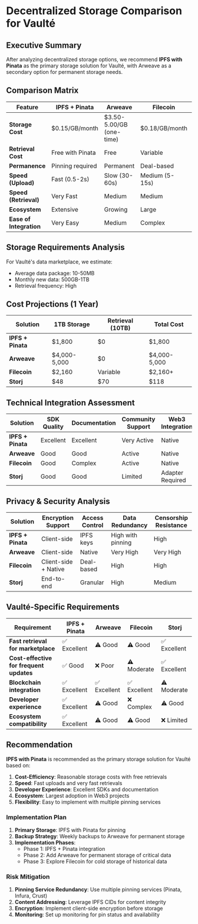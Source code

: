 # Decentralized Storage Comparison for Vaulté

## Executive Summary

After analyzing decentralized storage options, we recommend **IPFS with Pinata** as the primary storage solution for Vaulté, with Arweave as a secondary option for permanent storage needs.

## Comparison Matrix

| Feature | IPFS + Pinata | Arweave | Filecoin | Storj |
|---------|--------------|---------|----------|-------|
| **Storage Cost** | $0.15/GB/month | $3.50-5.00/GB (one-time) | $0.18/GB/month | $0.004/GB/month |
| **Retrieval Cost** | Free with Pinata | Free | Variable | $0.007/GB |
| **Permanence** | Pinning required | Permanent | Deal-based | Subscription |
| **Speed (Upload)** | Fast (0.5-2s) | Slow (30-60s) | Medium (5-15s) | Fast (1-3s) |
| **Speed (Retrieval)** | Very Fast | Medium | Medium | Fast |
| **Ecosystem** | Extensive | Growing | Large | Limited |
| **Ease of Integration** | Very Easy | Medium | Complex | Medium |

## Storage Requirements Analysis

For Vaulté's data marketplace, we estimate:
- Average data package: 10-50MB
- Monthly new data: 500GB-1TB
- Retrieval frequency: High

## Cost Projections (1 Year)

| Solution | 1TB Storage | Retrieval (10TB) | Total Cost |
|----------|-------------|-----------------|------------|
| **IPFS + Pinata** | $1,800 | $0 | $1,800 |
| **Arweave** | $4,000-5,000 | $0 | $4,000-5,000 |
| **Filecoin** | $2,160 | Variable | $2,160+ |
| **Storj** | $48 | $70 | $118 |

## Technical Integration Assessment

| Solution | SDK Quality | Documentation | Community Support | Web3 Integration |
|----------|------------|---------------|-------------------|------------------|
| **IPFS + Pinata** | Excellent | Excellent | Very Active | Native |
| **Arweave** | Good | Good | Active | Native |
| **Filecoin** | Good | Complex | Active | Native |
| **Storj** | Good | Good | Limited | Adapter Required |

## Privacy & Security Analysis

| Solution | Encryption Support | Access Control | Data Redundancy | Censorship Resistance |
|----------|-------------------|---------------|-----------------|------------------------|
| **IPFS + Pinata** | Client-side | IPFS keys | High with pinning | High |
| **Arweave** | Client-side | Native | Very High | Very High |
| **Filecoin** | Client-side + Native | Deal-based | High | High |
| **Storj** | End-to-end | Granular | High | Medium |

## Vaulté-Specific Requirements

| Requirement | IPFS + Pinata | Arweave | Filecoin | Storj |
|-------------|--------------|---------|----------|-------|
| **Fast retrieval for marketplace** | ✅ Excellent | ⚠️ Good | ⚠️ Good | ✅ Excellent |
| **Cost-effective for frequent updates** | ✅ Good | ❌ Poor | ⚠️ Moderate | ✅ Excellent |
| **Blockchain integration** | ✅ Excellent | ✅ Excellent | ✅ Excellent | ⚠️ Moderate |
| **Developer experience** | ✅ Excellent | ⚠️ Good | ❌ Complex | ⚠️ Good |
| **Ecosystem compatibility** | ✅ Excellent | ⚠️ Good | ⚠️ Good | ❌ Limited |

## Recommendation

**IPFS with Pinata** is recommended as the primary storage solution for Vaulté based on:

1. **Cost-Efficiency**: Reasonable storage costs with free retrievals
2. **Speed**: Fast uploads and very fast retrievals
3. **Developer Experience**: Excellent SDKs and documentation
4. **Ecosystem**: Largest adoption in Web3 projects
5. **Flexibility**: Easy to implement with multiple pinning services

### Implementation Plan

1. **Primary Storage**: IPFS with Pinata for pinning
2. **Backup Strategy**: Weekly backups to Arweave for permanent storage
3. **Implementation Phases**:
   - Phase 1: IPFS + Pinata integration
   - Phase 2: Add Arweave for permanent storage of critical data
   - Phase 3: Explore Filecoin for cold storage of historical data

### Risk Mitigation

1. **Pinning Service Redundancy**: Use multiple pinning services (Pinata, Infura, Crust)
2. **Content Addressing**: Leverage IPFS CIDs for content integrity
3. **Encryption**: Implement client-side encryption before storage
4. **Monitoring**: Set up monitoring for pin status and availability
